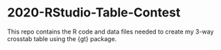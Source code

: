 # 2020-RStudio-Table-Contest
This repo contains the R code and data files needed to create my 3-way crosstab table using the {gt} package.

